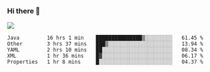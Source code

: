 ### Hi there 👋
![](https://github-readme-stats.vercel.app/api?username=tuichenchuxin)
<!--START_SECTION:waka-->
```text
Java         16 hrs 1 min    ███████████████▒░░░░░░░░░   61.45 % 
Other        3 hrs 37 mins   ███▒░░░░░░░░░░░░░░░░░░░░░   13.94 % 
YAML         2 hrs 10 mins   ██░░░░░░░░░░░░░░░░░░░░░░░   08.34 % 
XML          1 hr 36 mins    █▓░░░░░░░░░░░░░░░░░░░░░░░   06.17 % 
Properties   1 hr 8 mins     █░░░░░░░░░░░░░░░░░░░░░░░░   04.37 % 
```
<!--END_SECTION:waka-->
